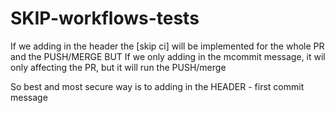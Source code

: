 # SKIP-workflows-tests

If we adding in the header the [skip ci] will be implemented for the whole PR and the PUSH/MERGE
BUT
If we only adding in the mcommit message, it wil only affecting the PR, but it will run the PUSH/merge

So best and most secure way is to adding in the HEADER - first commit message
